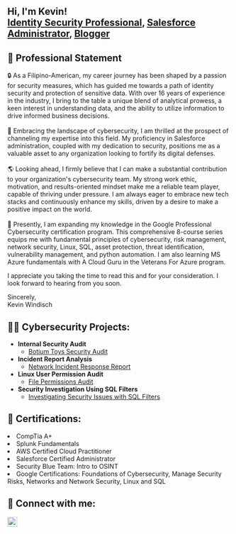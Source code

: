 <h2>Hi, I'm Kevin! <br/><a href="https://www.linkedin.com/in/salesforcekevin/">Identity Security Professional</a>,  <a href="https://trailblazer.me/id/kwindisch">Salesforce Administrator</a>,  <a href="https://medium.com/@SalesforceKevin">Blogger</a></h2>

<p align="center"><h2> 🪪 Professional Statement</h2></p>

🔒 As a Filipino-American, my career journey has been shaped by a passion for security measures, which has guided me towards a path of identity security and protection of sensitive data. With over 16 years of experience in the industry, I bring to the table a unique blend of analytical prowess, a keen interest in understanding data, and the ability to utilize information to drive informed business decisions.<br/>
<br/>
🌟 Embracing the landscape of cybersecurity, I am thrilled at the prospect of channeling my expertise into this field. My proficiency in Salesforce administration, coupled with my dedication to security, positions me as a valuable asset to any organization looking to fortify its digital defenses.<br/>
<br/>
🌎 Looking ahead, I firmly believe that I can make a substantial contribution to your organization's cybersecurity team. My strong work ethic, motivation, and results-oriented mindset make me a reliable team player, capable of thriving under pressure. I am always eager to embrace new tech stacks and continuously enhance my skills, driven by a desire to make a positive impact on the world.<br/>
<br/>
🔭 Presently, I am expanding my knowledge in the Google Professional Cybersecurity certification program. This comprehensive 8-course series equips me with fundamental principles of cybersecurity, risk management, network security, Linux, SQL, asset protection, threat identification, vulnerability management, and python automation. I am also learning MS Azure fundamentals with A Cloud Guru in the Veterans For Azure program.<br/>

I appreciate you taking the time to read this and for your consideration. I look forward to hearing from you soon.

Sincerely,<br/>
Kevin Windisch


<h2>👨‍💻 Cybersecurity Projects:</h2>

- <b>Internal Security Audit</b>
  - [Botium Toys Security Audit](https://github.com/ktwindisch/InternalSecurityAudit)
- <b>Incident Report Analysis</b>
  - [Network Incident Response Report](https://github.com/ktwindisch/NIST-CFS-IncidentReport)
- <b>Linux User Permission Audit</b>
  - [File Permissions Audit](https://github.com/ktwindisch/LinuxUserPermissionAudit)
- <b>Security Investigation Using SQL Filters</b>
  - [Investigating Security Issues with SQL Filters](https://github.com/ktwindisch/Investigating-Security-Issues-with-SQL-Filters)

<h2>🧾 Certifications:</h2>
<li>CompTia A+</li><b></b>
<li>Splunk Fundamentals</li><b></b>
<li>AWS Certified Cloud Practitioner</li><b></b>
<li>Salesforce Certified Administrator</li><b></b>
<li>Security Blue Team: Intro to OSINT</li><b></b>
<li>Google Certifications: Foundations of Cybersecurity, Manage Security Risks, Networks and Network Security, Linux and SQL</li><b></b>

<h2> 🤳 Connect with me:</h2>

[<img align="left" alt="KevinWindisch | LinkedIn" width="22px" src="https://cdn.jsdelivr.net/npm/simple-icons@v3/icons/linkedin.svg" />][linkedin]

[linkedin]: https://linkedin.com/in/salesforcekevin

<!--
**ktwindisch/ktwindisch** is a ✨ _special_ ✨ repository because its `README.md` (this file) appears on your GitHub profile.

Here are some ideas to get you started:

- 🔭 I’m currently working on ...
- 🌱 I’m currently learning ...
- 👯 I’m looking to collaborate on ...
- 🤔 I’m looking for help with ...
- 💬 Ask me about ...
- 📫 How to reach me: ...
- 😄 Pronouns: ...
- ⚡ Fun fact: ...
-->
